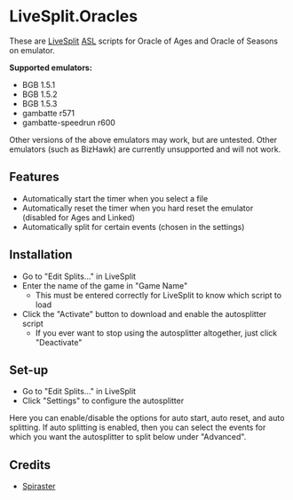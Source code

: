 # LiveSplit.Oracles
These are [LiveSplit](http://livesplit.github.io) [ASL](https://github.com/LiveSplit/LiveSplit/blob/master/Documentation/Auto-Splitters.md) scripts for Oracle of Ages and Oracle of Seasons on emulator.

**Supported emulators:**
- BGB 1.5.1
- BGB 1.5.2
- BGB 1.5.3
- gambatte r571
- gambatte-speedrun r600

Other versions of the above emulators may work, but are untested. Other emulators (such as BizHawk) are currently unsupported and will not work.

## Features
- Automatically start the timer when you select a file
- Automatically reset the timer when you hard reset the emulator (disabled for Ages and Linked)
- Automatically split for certain events (chosen in the settings)

## Installation
- Go to "Edit Splits..." in LiveSplit
- Enter the name of the game in "Game Name"
    - This must be entered correctly for LiveSplit to know which script to load
- Click the "Activate" button to download and enable the autosplitter script
    - If you ever want to stop using the autosplitter altogether, just click "Deactivate"

## Set-up
- Go to "Edit Splits..." in LiveSplit
- Click "Settings" to configure the autosplitter

Here you can enable/disable the options for auto start, auto reset, and auto splitting. If auto splitting is enabled, then you can select the events for which you want the autosplitter to split below under "Advanced".

## Credits
- [Spiraster](http://twitch.tv/spiraster)
